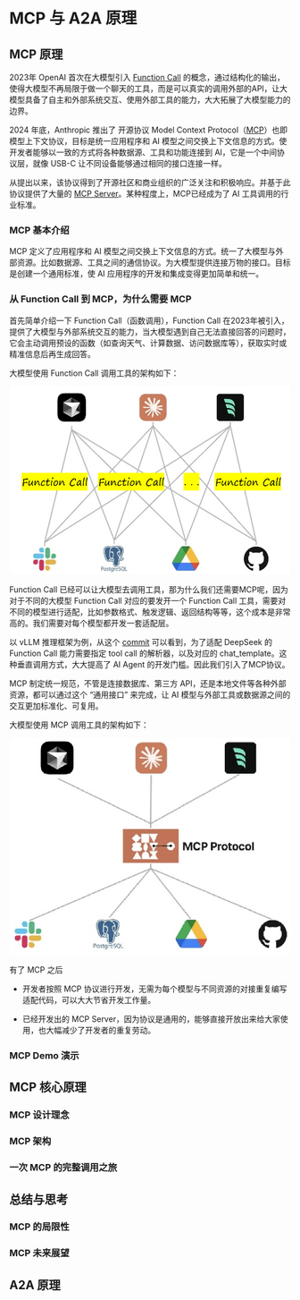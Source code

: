 <!--Copyright © ZOMI 适用于[License](https://github.com/Infrasys-AI/AIInfra)版权许可-->

# MCP 与 A2A 原理

## MCP 原理

2023年 OpenAI 首次在大模型引入 [Function Call](https://platform.openai.com/docs/guides/function-calling) 的概念，通过结构化的输出，使得大模型不再局限于做一个聊天的工具，而是可以真实的调用外部的API，让大模型具备了自主和外部系统交互、使用外部工具的能力，大大拓展了大模型能力的边界。

2024 年底，Anthropic 推出了 开源协议 Model Context Protocol（[MCP](https://modelcontextprotocol.io/introduction)）也即模型上下文协议，目标是统一应用程序和 AI 模型之间交换上下文信息的方式。使开发者能够以一致的方式将各种数据源、工具和功能连接到 AI，它是一个中间协议层，就像 USB-C 让不同设备能够通过相同的接口连接一样。

从提出以来，该协议得到了开源社区和商业组织的广泛关注和积极响应。并基于此协议提供了大量的 [MCP Server](https://github.com/modelcontextprotocol/servers)。某种程度上，MCP已经成为了 AI 工具调用的行业标准。


### MCP 基本介绍

MCP 定义了应用程序和 AI 模型之间交换上下文信息的方式。统一了大模型与外部资源。比如数据源、工具之间的通信协议。为大模型提供连接万物的接口。目标是创建一个通用标准，使 AI 应用程序的开发和集成变得更加简单和统一。

### 从 Function Call 到 MCP，为什么需要 MCP

首先简单介绍一下 Function Call（函数调用），Function Call 在2023年被引入，提供了大模型与外部系统交互的能力，当大模型遇到自己无法直接回答的问题时，它会主动调用预设的函数（如查询天气、计算数据、访问数据库等），获取实时或精准信息后再生成回答。


大模型使用 Function Call 调用工具的架构如下：

![](images/03MCPandA2A_01.png)

Function Call 已经可以让大模型去调用工具，那为什么我们还需要MCP呢，因为对于不同的大模型 Function Call 对应的要发开一个 Function Call 工具，需要对不同的模型进行适配，比如参数格式、触发逻辑、返回结构等等，这个成本是非常高的。我们需要对每个模型都开发一套适配层。

以 vLLM 推理框架为例，从这个 [commit](https://github.com/vllm-project/vllm/pull/18874) 可以看到，为了适配 DeepSeek 的 Function Call 能力需要指定 tool call 的解析器，以及对应的 chat_template。这种垂直调用方式，大大提高了 AI Agent 的开发门槛。因此我们引入了MCP协议。

MCP 制定统一规范，不管是连接数据库、第三方 API，还是本地文件等各种外部资源，都可以通过这个 “通用接口” 来完成，让 AI 模型与外部工具或数据源之间的交互更加标准化、可复用。

大模型使用 MCP 调用工具的架构如下：

![](images/03MCPandA2A_02.png)

有了 MCP 之后

- 开发者按照 MCP 协议进行开发，无需为每个模型与不同资源的对接重复编写适配代码，可以大大节省开发工作量。

- 已经开发出的 MCP Server，因为协议是通用的，能够直接开放出来给大家使用，也大幅减少了开发者的重复劳动。

### MCP Demo 演示

## MCP 核心原理

### MCP 设计理念

### MCP 架构

### 一次 MCP 的完整调用之旅

## 总结与思考

### MCP 的局限性

### MCP 未来展望

## A2A 原理
